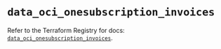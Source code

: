 # `data_oci_onesubscription_invoices`

Refer to the Terraform Registry for docs: [`data_oci_onesubscription_invoices`](https://registry.terraform.io/providers/hashicorp/oci/7.19.0/docs/data-sources/onesubscription_invoices).
